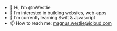 - 👋 Hi, I’m @mWestlie
- 👀 I’m interested in building websites, web-apps
- 🌱 I’m currently learning Swift & Javascript
- 📫 How to reach me: magnus.westlie@icloud.com

<!---
mWestlie/mWestlie is a ✨ special ✨ repository because its `README.md` (this file) appears on your GitHub profile.
You can click the Preview link to take a look at your changes.
--->
